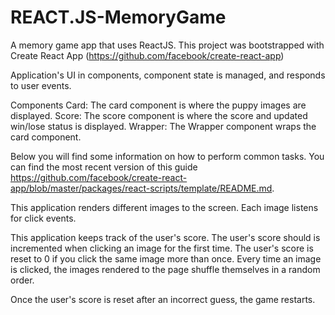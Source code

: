 # REACT.JS-MemoryGame
A memory game app that uses ReactJS. 
This project was bootstrapped with Create React App (https://github.com/facebook/create-react-app)

Application's UI in components, component state is managed, and responds to user events.

Components
Card: The card component is where the puppy images are displayed.
Score: The score component is where the score and updated win/lose status is displayed. 
Wrapper: The Wrapper component wraps the card component.

Below you will find some information on how to perform common tasks.
You can find the most recent version of this guide https://github.com/facebook/create-react-app/blob/master/packages/react-scripts/template/README.md. 

This application renders different images to the screen. Each image listens for click events.

This application keeps track of the user's score. The user's score should is incremented when clicking an image for the first time. The user's score is reset to 0 if you click the same image more than once. Every time an image is clicked, the images rendered to the page shuffle themselves in a random order.

Once the user's score is reset after an incorrect guess, the game restarts.
